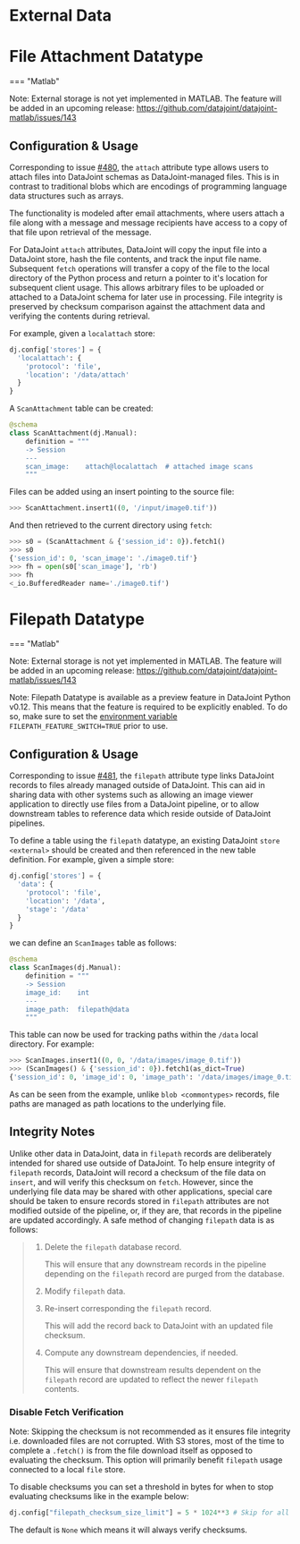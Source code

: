 # External Data

# File Attachment Datatype

=== "Matlab"

  Note: External storage is not yet implemented in MATLAB. The feature will be
  added in an upcoming release:
  <https://github.com/datajoint/datajoint-matlab/issues/143>

## Configuration & Usage

Corresponding to issue
[\#480](https://github.com/datajoint/datajoint-python/issues/480), the
`attach` attribute type allows users to <span
class="title-ref">attach</span> files into DataJoint schemas as
DataJoint-managed files. This is in contrast to traditional <span
class="title-ref">blobs</span> which are encodings of programming
language data structures such as arrays.

The functionality is modeled after email attachments, where users <span
class="title-ref">attach</span> a file along with a message and message
recipients have access to a copy of that file upon retrieval of the
message.

For DataJoint `attach` attributes, DataJoint will copy the input file
into a DataJoint store, hash the file contents, and track the input file
name. Subsequent `fetch` operations will transfer a copy of the file to
the local directory of the Python process and return a pointer to it's
location for subsequent client usage. This allows arbitrary files to be
<span class="title-ref">uploaded</span> or <span
class="title-ref">attached</span> to a DataJoint schema for later use in
processing. File integrity is preserved by checksum comparison against
the attachment data and verifying the contents during retrieval.

For example, given a `localattach` store:

``` python
dj.config['stores'] = {
  'localattach': {
    'protocol': 'file',
    'location': '/data/attach'
  }
}
```

A `ScanAttachment` table can be created:

``` python
@schema
class ScanAttachment(dj.Manual):
    definition = """
    -> Session
    ---
    scan_image:    attach@localattach  # attached image scans
    """
```

Files can be added using an insert pointing to the source file:

``` python
>>> ScanAttachment.insert1((0, '/input/image0.tif'))
```

And then retrieved to the current directory using `fetch`:

``` python
>>> s0 = (ScanAttachment & {'session_id': 0}).fetch1()
>>> s0
{'session_id': 0, 'scan_image': './image0.tif'}
>>> fh = open(s0['scan_image'], 'rb')
>>> fh
<_io.BufferedReader name='./image0.tif')
```

# Filepath Datatype

=== "Matlab"

  Note: External storage is not yet implemented in MATLAB. The feature will be
  added in an upcoming release:
  <https://github.com/datajoint/datajoint-matlab/issues/143>

Note: Filepath Datatype is available as a preview feature in DataJoint Python
v0.12. This means that the feature is required to be explicitly enabled.
To do so, make sure to set the [environment
variable](https://en.wikipedia.org/wiki/Environment_variable)
`FILEPATH_FEATURE_SWITCH=TRUE` prior to use.

## Configuration & Usage

Corresponding to issue
[\#481](https://github.com/datajoint/datajoint-python/issues/481), the
`filepath` attribute type links DataJoint records to files already
managed outside of DataJoint. This can aid in sharing data with other
systems such as allowing an image viewer application to directly use
files from a DataJoint pipeline, or to allow downstream tables to
reference data which reside outside of DataJoint pipelines.

To define a table using the `filepath` datatype, an existing DataJoint
`store <external>` should be created and then referenced in the new
table definition. For example, given a simple store:

``` python
dj.config['stores'] = {
  'data': {
    'protocol': 'file',
    'location': '/data',
    'stage': '/data'
  }
}
```

we can define an `ScanImages` table as follows:

``` python
@schema
class ScanImages(dj.Manual):
    definition = """
    -> Session
    image_id:    int
    ---
    image_path:  filepath@data 
    """
```

This table can now be used for tracking paths within the `/data` local
directory. For example:

``` python
>>> ScanImages.insert1((0, 0, '/data/images/image_0.tif'))
>>> (ScanImages() & {'session_id': 0}).fetch1(as_dict=True)
{'session_id': 0, 'image_id': 0, 'image_path': '/data/images/image_0.tif'}
```

As can be seen from the example, unlike `blob <commontypes>` records,
file paths are managed as path locations to the underlying file.

## Integrity Notes

Unlike other data in DataJoint, data in `filepath` records are
deliberately intended for shared use outside of DataJoint. To help
ensure integrity of `filepath` records, DataJoint will record a checksum
of the file data on `insert`, and will verify this checksum on `fetch`.
However, since the underlying file data may be shared with other
applications, special care should be taken to ensure records stored in
`filepath` attributes are not modified outside of the pipeline, or, if
they are, that records in the pipeline are updated accordingly. A safe
method of changing `filepath` data is as follows:

> 1)  Delete the `filepath` database record.
>
>     This will ensure that any downstream records in the pipeline
>     depending on the `filepath` record are purged from the database.
>
> 2)  Modify `filepath` data.
>
> 3)  Re-insert corresponding the `filepath` record.
>
>     This will add the record back to DataJoint with an updated file
>     checksum.
>
> 4)  Compute any downstream dependencies, if needed.
>
>     This will ensure that downstream results dependent on the
>     `filepath` record are updated to reflect the newer `filepath`
>     contents.

### Disable Fetch Verification

Note: Skipping the checksum is not recommended as it ensures file integrity
i.e. downloaded files are not corrupted. With S3 stores, most of the
time to complete a `.fetch()` is from the file download itself as
opposed to evaluating the checksum. This option will primarily benefit
`filepath` usage connected to a local `file` store.

To disable checksums you can set a threshold in bytes for when to stop
evaluating checksums like in the example below:

``` python
dj.config["filepath_checksum_size_limit"] = 5 * 1024**3 # Skip for all files greater than 5GiB
```

The default is `None` which means it will always verify checksums.
